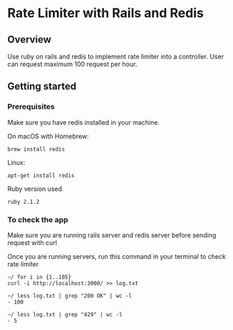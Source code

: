 # Rate Limiter with Rails and Redis

## Overview
Use ruby on rails and redis to implement rate limiter into a controller.
User can request maximum 100 request per hour.

## Getting started

### Prerequisites
Make sure you have redis installed in your machine.

On macOS with Homebrew:

```
brew install redis
```

Linux:

```
apt-get install redis
```

Ruby version used

```
ruby 2.1.2
```

### To check the app

Make sure you are running rails server and redis server before sending request with curl

Once you are running servers, run this command in your terminal to check rate limiter

```
~/ for i in {1..105}
curl -i http://localhost:3000/ >> log.txt

~/ less log.txt | grep "200 OK" | wc -l
- 100

~/ less log.txt | grep "429" | wc -l
- 5
```
